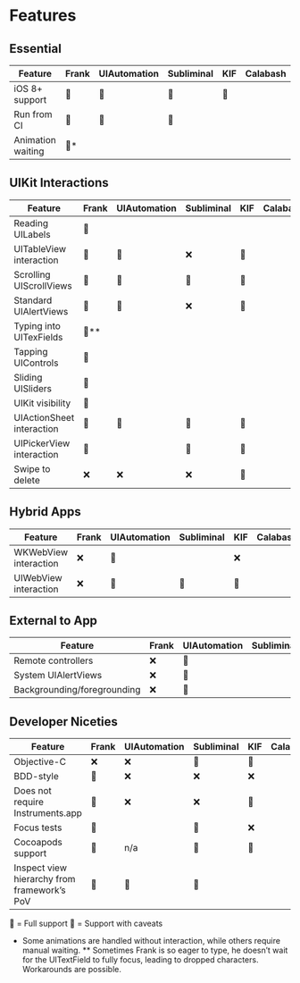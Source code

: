 # Features

## Essential
 
| Feature | Frank | UIAutomation | Subliminal | KIF | Calabash |
|---------|-------|--------------|------------|-----|----------|
| iOS 8+ support          | 💚 | 💚 | 💚 | 💚 |   |
| Run from CI             | 💚 | 💚 | 💚 |    |   |
| Animation waiting       | 💛* |    |    |    |   |

## UIKit Interactions

| Feature | Frank | UIAutomation | Subliminal | KIF | Calabash |
|---------|-------|--------------|------------|-----|----------|
| Reading UILabels          | 💚 |  |  |  |  |
| UITableView interaction   | 💚 | 💚 | ❌ | 💚 |  |
| Scrolling UIScrollViews   | 💚 | 💚 | 💚 | 💚 |  |
| Standard UIAlertViews     | 💚 | 💚 | ❌ | 💚 |  |
| Typing into UITexFields   | 💛** |  |  |  |  |
| Tapping UIControls        | 💚 |  |  |  |  |
| Sliding UISliders         | 💚 |  |  |  |  |
| UIKit visibility          | 💚 |  |  |  |  |
| UIActionSheet interaction | 💚 | 💚 | 💚 | 💚 |  |
| UIPickerView interaction  | 💚 |  | 💚 | 💚 |  |
| Swipe to delete           | ❌ | ❌ | ❌ | 💚 |  |

## Hybrid Apps

| Feature | Frank | UIAutomation | Subliminal | KIF | Calabash |
|---------|-------|--------------|------------|-----|----------|
| WKWebView interaction   | ❌ | 💚 |  | ❌ |  |
| UIWebView interaction   | ❌ | 💚 | 💚 | 💚 |  |

## External to App

| Feature | Frank | UIAutomation | Subliminal | KIF | Calabash |
|---------|-------|--------------|------------|-----|----------|
| Remote controllers          | ❌ | 💚 |  | ❌ |  |
| System UIAlertViews         | ❌ | 💚 |  | ❌ |  |
| Backgrounding/foregrounding | ❌ | 💚 |  | 💚 |  |


## Developer Niceties

| Feature | Frank | UIAutomation | Subliminal | KIF | Calabash |
|---------|-------|--------------|------------|-----|----------|
| Objective-C | ❌ | ❌ | 💚 | 💚 |  |
| BDD-style | 💚 | ❌ | ❌ | ❌ |  |
| Does not require Instruments.app | 💚 | ❌ | ❌ | 💚 |  |
| Focus tests | 💚 |  | 💚 | ❌ |  |
| Cocoapods support | 💚 | n/a | 💚 | 💚 |  |
| Inspect view hierarchy from framework’s PoV | 💚 | 💚 | 💚 |  |  |




💚 = Full support
💛 = Support with caveats

* Some animations are handled without interaction, while others require manual waiting.
** Sometimes Frank is so eager to type, he doesn’t wait for the UITextField to fully focus, leading to dropped characters. Workarounds are possible.
